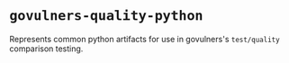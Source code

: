 # `govulners-quality-python`

Represents common python artifacts for use in govulners's `test/quality` comparison testing.

